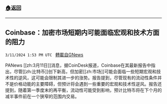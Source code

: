 ###  [:house:返回](README.md)
---


## Coinbase：加密市场短期内可能面临宏观和技术方面的阻力
`3/11/2024 1:53 PM UTC ` [轉載自GNews](https://gnews.org/articles/2384576)

PANews [[zh:3月11日]]消息，据CoinDesk报道，Coinbase在其最新报告中指出，尽管[[zh:比特币]]创下新高，但加密[[zh:市场]]可能会面临一些短期宏观和技术性的逆风，这可能会限制其进一步的涨势。报告提到，尽管现有的流动性条件并不是价格动能的主要障碍，但预计将会遇到一些重要的宏观和技术性逆风。报告还提到，随着第一季度末的再平衡，流动性可能受到影响，预计比特币将在下个月的减半事件前在一个狭窄的范围内交易​​。
